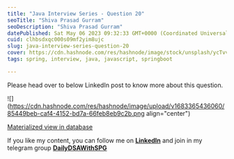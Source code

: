 ```yaml
---
title: "Java Interview Series - Question 20"
seoTitle: "Shiva Prasad Gurram"
seoDescription: "Shiva Prasad Gurram"
datePublished: Sat May 06 2023 09:32:33 GMT+0000 (Coordinated Universal Time)
cuid: clhbsdxqc000s09mf2yim8ujc
slug: java-interview-series-question-20
cover: https://cdn.hashnode.com/res/hashnode/image/stock/unsplash/ycTvvg1mPU4/upload/6c585667725f46335844b74e86a00192.jpeg
tags: spring, interview, java, javascript, springboot

---
```


Please head over to below LinkedIn post to know more about this question.

![](https://cdn.hashnode.com/res/hashnode/image/upload/v1683365436060/85449beb-caf4-4152-bd7a-66feb8eb9c2b.png align="center")

[Materialized view in database](https://www.linkedin.com/feed/update/urn:li:activity:7060538383047020544)

If you like my content, you can follow me on [**LinkedIn**](https://www.linkedin.com/in/shivaprasadgurram/) and join in my telegram group [**DailyDSAWithSPG**](https://t.me/+764RyZ8uGVw3MzQ1)